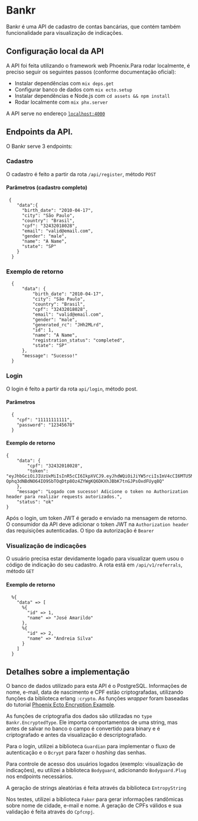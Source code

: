 # Bankr

Bankr é uma API de cadastro de contas bancárias, que contém também funcionalidade para visualização de indicações. 

## Configuração local da API

A API foi feita utilizando o framework web Phoenix.Para rodar localmente, é preciso seguir os seguintes passos (conforme documentação oficial):


  * Instalar dependências com `mix deps.get`
  * Configurar banco de dados com `mix ecto.setup`
  * Instalar dependências e Node.js com `cd assets && npm install`
  * Rodar localmente com `mix phx.server`

A API serve no endereço [`localhost:4000`](http://localhost:4000)

## Endpoints da API. 

O Bankr serve 3 endpoints:

### Cadastro

O cadastro é feito a partir da rota `/api/register`, método `POST`

#### Parâmetros (cadastro completo)
```
 {
    "data":{
      "birth_date": "2010-04-17",
      "city": "São Paulo",
      "country": "Brasil",
      "cpf": "32432018028",
      "email": "valid@email.com",
      "gender": "male",
      "name": "A Name",
      "state": "SP"
    }
  }
```

### Exemplo de retorno
```
  {
      "data": {
          "birth_date": "2010-04-17",
          "city": "São Paulo",
          "country": "Brasil",
          "cpf": "32432018028",
          "email": "valid@email.com",
          "gender": "male",
          "generated_rc": "JHh2MLrd",
          "id": 1,
          "name": "A Name",
          "registration_status": "completed",
          "state": "SP"
      },
      "message": "Sucesso!"
  }
```

### Login

O login é feito a partir da rota `api/login`, método post.

#### Parâmetros
```
  {
    "cpf": "11111111111",
    "password": "12345678"
  }
```

#### Exemplo de retorno
```
{
    "data": {
        "cpf": "32432018028",
        "token": "eyJhbGciOiJIUzUxMiIsInR5cCI6IkpXVCJ9.eyJhdWQiOiJiYW5rciIsImV4cCI6MTU5MjI2NzA0MSwiaWF0IjoxNTg5ODQ3ODQxLCJpc3MiOiJiYW5rciIsImp0aSI6IjNlNDVkMjFmLWIxZGEtNGZjYy1hOGM0LTBmOGYzNmY1NWFhMiIsIm5iZiI6MTU4OTg0Nzg0MCwic3ViIjoiMSIsInR5cCI6ImFjY2VzcyJ9.1fScPRPDRcVcYHEiunhkcGwBoG-Ophq3dNBdNO64IO9SbTOqDtp8Oz4ZYWgKQ6DKXhJBbK7tnGJPsOxdFUyq8Q"
    },
    "message": "Logado com sucesso! Adicione o token no Authorization header para realizar requests autorizados.",
    "status": "ok"
}
```

Após o login, um token JWT é gerado e enviado na mensagem de retorno. O consumidor da API deve adicionar o token JWT na `Authorization header` das requisições autenticadas. O tipo da autorização é `Bearer`

### Visualização de indicações 

O usuário precisa estar devidamente logado para visualizar quem usou o código de indicação do seu cadastro. A rota está em `/api/v1/referrals`, método `GET`

#### Exemplo de retorno
```
  %{
    "data" => [
      %{
        "id" => 1,
        "name" => "José Amarildo"
      },
      %{
        "id" => 2,
        "name" => "Andreia Silva"
      }
    ]
  }
```

## Detalhes sobre a implementação

O banco de dados utilizado para esta API é o PostgreSQL. Informações de nome, e-mail, data de nascimento e CPF estão criptografadas, utilizando funções da biblioteca erlang `:crypto`. As funções _wrapper_ foram baseadas do tutorial [Phoenix Ecto Encryption Example](https://github.com/dwyl/phoenix-ecto-encryption-example).

As funções de criptografia dos dados são utilizadas no `type` `Bankr.EncryptedType`. Ele importa comportamentos de uma string, mas antes de salvar no banco o campo é convertido para binary e é criptografado e antes da visualização é descriptografado. 

Para o login, utilizei a biblioteca `Guardian` para implementar o fluxo de autenticação e o `Bcrypt` para fazer o _hashing_ das senhas. 

Para controle de acesso dos usuários logados (exemplo: visualização de indicações), eu utilizei a biblioteca `Bodyguard`, adicionando `Bodyguard.Plug` nos endpoints necessários.

A geração de strings aleatórias é feita através da biblioteca `EntropyString`

Nos testes, utilizei a biblioteca `Faker` para gerar informações randômicas sobre nome de cidade, e-mail e nome. A geração de CPFs válidos e sua validação é feita através do `Cpfcnpj`.
